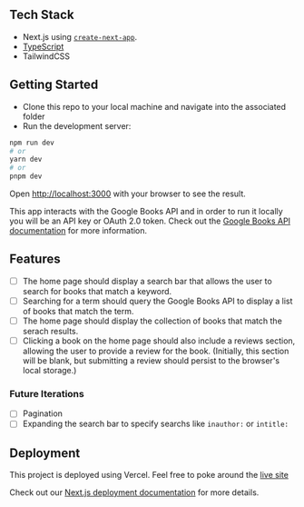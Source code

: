 ## Tech Stack
- Next.js using [`create-next-app`](https://github.com/vercel/next.js/tree/canary/packages/create-next-app).
- [TypeScript](https://nextjs.org/docs/basic-features/typescript)
- TailwindCSS 

## Getting Started
- Clone this repo to your local machine and navigate into the associated folder
- Run the development server:

```bash
npm run dev
# or
yarn dev
# or
pnpm dev
```

Open [http://localhost:3000](http://localhost:3000) with your browser to see the result.

This app interacts with the Google Books API and in order to run it locally you will be an API key or OAuth 2.0 token. Check out the [Google Books API documentation](https://developers.google.com/books/docs/v1/using#APIKey) for more information. 

## Features
- [ ] The home page should display a search bar that allows the user to search for books that match a keyword.
- [ ] Searching for a term should query the Google Books API to display a list of books that match the term. 
- [ ] The home page should display the collection of books that match the serach results.
- [ ] Clicking a book on the home page should also include a reviews section, allowing the user to provide a review for the book. (Initially, this section will be blank, but submitting a review should persist to the browser's local storage.)

### Future Iterations
- [ ] Pagination
- [ ] Expanding the search bar to specify searchs like `inauthor:` or `intitle:`

## Deployment

This project is deployed using Vercel. Feel free to poke around the [live site](https://giving-data-google-books.vercel.app/)

Check out our [Next.js deployment documentation](https://nextjs.org/docs/deployment) for more details.
